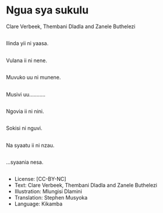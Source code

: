 # Ngua sya sukulu
Clare Verbeek, Thembani
Dladla and Zanele
Buthelezi

##
Ilinda yii ni yaasa.


##
Vulana ii ni nene.


##
Muvuko uu ni munene.


##
Musivi uu………..


##
Ngovia ii ni nini.


##
Sokisi ni nguvi.


##
Na syaatu ii ni nzau.


##
…syaania nesa.


##
* License: [CC-BY-NC]
* Text: Clare Verbeek, Thembani Dladla and Zanele
Buthelezi
* Illustration: Mlungisi Dlamini
* Translation: Stephen Musyoka
* Language: Kikamba

